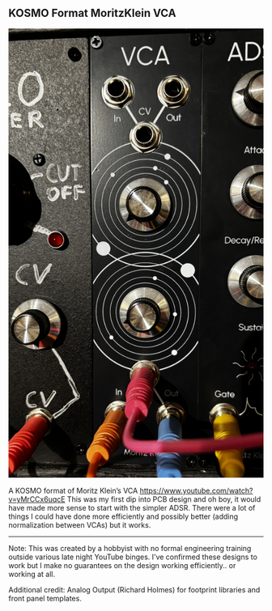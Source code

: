 ## KOSMO Format MoritzKlein VCA

![](/img/IMG_9807.JPEG)

A KOSMO format of Moritz Klein’s VCA
https://www.youtube.com/watch?v=yMrCCx6uqcE
This was my first dip into PCB design and oh boy, it would have made more sense to start with the simpler ADSR. There were a lot of things I could have done more efficiently and possibly better (adding normalization between VCAs) but it works.

---
Note: This was created by a hobbyist with no formal engineering training outside various late night YouTube binges. 
I’ve confirmed these designs to work but I make no guarantees on the design working efficiently.. or working at all.

Additional credit: Analog Output (Richard Holmes) for footprint libraries and front panel templates.
